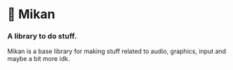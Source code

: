 # 🍊 Mikan
### A library to do stuff.
Mikan is a base library for making stuff related to audio, graphics, input and maybe a bit more idk.
